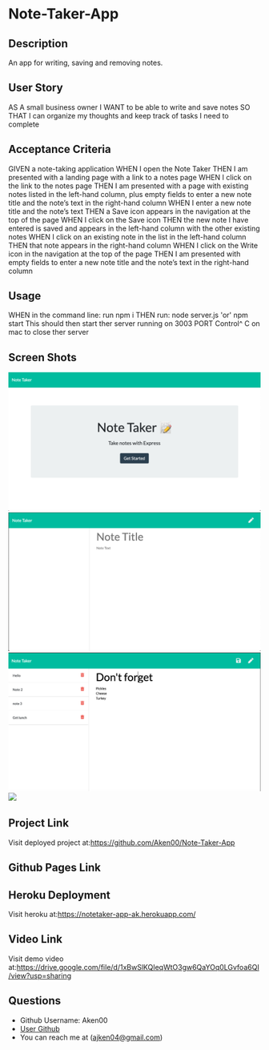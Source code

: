 # Note-Taker-App


## Description 

An app for writing, saving and removing notes. 


## User Story

AS A small business owner
I WANT to be able to write and save notes
SO THAT I can organize my thoughts and keep track of tasks I need to complete


## Acceptance Criteria

GIVEN a note-taking application
WHEN I open the Note Taker
THEN I am presented with a landing page with a link to a notes page
WHEN I click on the link to the notes page
THEN I am presented with a page with existing notes listed in the left-hand column, plus empty fields to enter a new note title and the note’s text in the right-hand column
WHEN I enter a new note title and the note’s text
THEN a Save icon appears in the navigation at the top of the page
WHEN I click on the Save icon
THEN the new note I have entered is saved and appears in the left-hand column with the other existing notes
WHEN I click on an existing note in the list in the left-hand column
THEN that note appears in the right-hand column
WHEN I click on the Write icon in the navigation at the top of the page
THEN I am presented with empty fields to enter a new note title and the note’s text in the right-hand column


## Usage
WHEN in the command line: run npm i
THEN run: node server.js 'or' npm start
This should then start ther server running on 3003 PORT
Control^ C on mac to close ther server


## Screen Shots 
![](Images/note-taker-ss1.png)
![](Images/note-taker-ss2.png)
![](Images/note-taker-ss3.png)
![](terminal-output1.png)

## Project Link
Visit deployed project at:https://github.com/Aken00/Note-Taker-App

## Github Pages Link


## Heroku Deployment
Visit heroku at:https://notetaker-app-ak.herokuapp.com/

## Video Link
Visit demo video at:https://drive.google.com/file/d/1xBwSlKQIeqWtO3gw6QaYOq0LGvfoa6QI/view?usp=sharing

## Questions
  * Github Username: Aken00
  * [User Github](https://github.com/Aken00)
  * You can reach me at (ajken04@gmail.com)